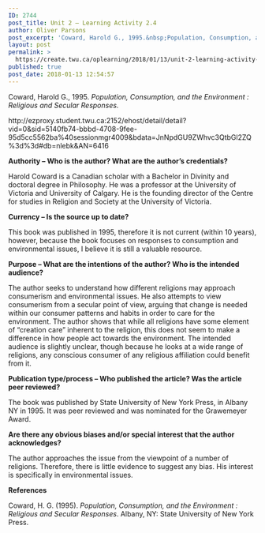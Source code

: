 ```yaml
---
ID: 2744
post_title: Unit 2 – Learning Activity 2.4
author: Oliver Parsons
post_excerpt: 'Coward, Harold G., 1995.&nbsp;Population, Consumption, and the Environment : Religious and Secular Responses.&nbsp; http://ezproxy.student.twu.ca:2152/ehost/detail/detail?vid=0&amp;sid=5140fb74-bbbd-4708-9fee-95d5cc5562ba%40sessionmgr4009&amp;bdata=JnNpdGU9ZWhvc3QtbGl2ZQ%3d%3d#db=nlebk&amp;AN=6416 Authority &ndash; Who is the author? What are the author&rsquo;s credentials? Harold Coward is a Canadian scholar with a Bachelor in Divinity and doctoral degree in... <a href="https://create.twu.ca/oplearning/2018/01/13/unit-2-learning-activity-2-4/"> Continue Reading &rarr;</a>'
layout: post
permalink: >
  https://create.twu.ca/oplearning/2018/01/13/unit-2-learning-activity-2-4/
published: true
post_date: 2018-01-13 12:54:57
---
```

<p>Coward, Harold G., 1995. <em>Population, Consumption, and the Environment : Religious and Secular Responses. </em></p>
<p>http://ezproxy.student.twu.ca:2152/ehost/detail/detail?vid=0&#038;sid=5140fb74-bbbd-4708-9fee-95d5cc5562ba%40sessionmgr4009&#038;bdata=JnNpdGU9ZWhvc3QtbGl2ZQ%3d%3d#db=nlebk&#038;AN=6416</p>
<p><strong>Authority &#8211; Who is the author? What are the author&#8217;s credentials?</strong></p>
<div id="descriptionAndDetails" class="a-section a-spacing-extra-large">
<div id="productDescription_feature_div" class="feature">
<div id="productDescription_feature_div" class="a-row feature">
<div id="productDescription" class="a-section a-spacing-small">
<p>Harold Coward is a Canadian scholar with a Bachelor in Divinity and doctoral degree in Philosophy. He was a professor at the University of Victoria and University of Calgary. He is the founding director of the Centre for studies in Religion and Society at the University of Victoria.</p>
<p><strong>Currency &#8211; Is the source up to date? </strong></p>
<p>This book was published in 1995, therefore it is not current (within 10 years), however, because the book focuses on responses to consumption and environmental issues, I believe it is still a valuable resource.</p>
<p><strong>Purpose &#8211; What are the intentions of the author? Who is the intended audience?</strong></p>
<p>The author seeks to understand how different religions may approach consumerism and environmental issues. He also attempts to view consumerism from a secular point of view, arguing that change is needed within our consumer patterns and habits in order to care for the environment. The author shows that while all religions have some element of &#8220;creation care&#8221; inherent to the religion, this does not seem to make a difference in how people act towards the environment. The intended audience is slightly unclear, though because he looks at a wide range of religions, any conscious consumer of any religious affiliation could benefit from it.</p>
<p><strong>Publication type/process &#8211; Who published the article? Was the article peer reviewed? </strong></p>
<p>The book was published by State University of New York Press, in Albany NY in 1995. It was peer reviewed and was nominated for the Grawemeyer Award.</p>
<p><strong>Are there any obvious biases and/or special interest that the author acknowledges?</strong></p>
<p>The author approaches the issue from the viewpoint of a number of religions. Therefore, there is little evidence to suggest any bias. His interest is specifically in environmental issues.</p>
<p><strong>References</strong></p>
<p>Coward, H. G. (1995). <i>Population, Consumption, and the Environment : Religious and Secular Responses</i>. Albany, NY: State University of New York Press.</p>
</div>
</div>
</div>
</div>